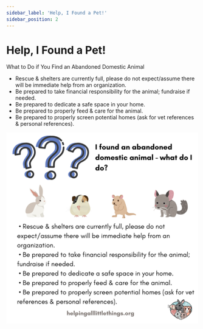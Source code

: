 ```yaml
---
sidebar_label: 'Help, I Found a Pet!'
sidebar_position: 2
---
```


# Help, I Found a Pet!

What to Do if You Find an Abandoned Domestic Animal
 - Rescue & shelters are currently full, please do not expect/assume there will be immediate help from an organization.
 - Be prepared to take financial responsibility for the animal; fundraise if needed.
 - Be prepared to dedicate a safe space in your home.
 - Be prepared to properly feed & care for the animal.
 - Be prepared to properly screen potential homes (ask for vet references & personal references).

![I Found A Pet](foundpet.png)
